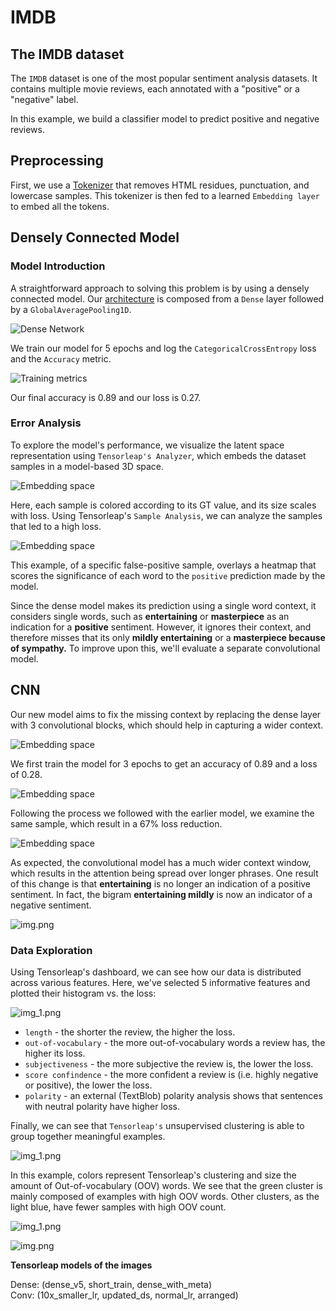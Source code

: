 # IMDB

## The IMDB dataset

The `IMDB` dataset is one of the most popular sentiment analysis datasets.
It contains multiple movie reviews, each annotated with a "positive" or a "negative" label.

In this example, we build a classifier model to predict positive and negative reviews.

## Preprocessing

First, we use a [Tokenizer](https://github.com/tensorleap/tensorleap/blob/master/examples/imdb/imdb/imdb/utils.py) 
that removes HTML residues, punctuation, and lowercase  samples.
This tokenizer is then fed to a learned `Embedding layer` to embed all the tokens.

## Densely Connected Model

### Model Introduction

A straightforward approach to solving this problem is by using a densely connected model. Our
[architecture](https://github.com/tensorleap/tensorleap/blob/master/examples/imdb/imdb/imdb/model_infer.py)
is composed from a `Dense` layer followed by a `GlobalAveragePooling1D`.

![Dense Network](images/img_2.png)

We train our model for 5 epochs and log the `CategoricalCrossEntropy` loss and the `Accuracy` metric.

![Training metrics](images/img_3.png)

Our final accuracy is 0.89 and our loss is 0.27.

### Error Analysis 

To explore the model's performance, we visualize the latent space representation using  `Tensorleap's Analyzer`, 
which embeds the dataset samples in a model-based 3D space.    

![Embedding space](images/img_7.png)

Here, each sample is colored according to its GT value, and its size scales with loss.
Using Tensorleap's `Sample Analysis`, we can analyze the samples that led to a high loss.

![Embedding space](images/img_17.png)

This example, of a specific false-positive sample, overlays a heatmap that scores the significance of each word to the
`positive` prediction made by the model. 

Since the dense model makes its prediction using a single word context, it considers single words, such as
**entertaining** or **masterpiece** as an indication for a **positive** sentiment. However, it ignores their context,
and therefore misses that its only **mildly entertaining** or a **masterpiece because of sympathy.**
To improve upon this, we'll evaluate a separate convolutional model.

## CNN

Our new model aims to fix the missing context by replacing the dense layer with 3 convolutional blocks,
which should help in capturing a wider context.

![Embedding space](images/img_11.png)

We first train the model for 3 epochs to get an accuracy of 0.89 and a loss of 0.28.

![Embedding space](images/img_12.png)

Following the process we followed with the earlier model, we examine the same sample, which result in a 67% loss reduction.

![Embedding space](images/img_16.png)

As expected, the convolutional model has a much wider context window, which results in the attention being
spread over longer phrases. One result of this change is that **entertaining** is no longer an indication of a positive sentiment.
In fact, the bigram **entertaining mildly** is now an indicator of a negative sentiment.

![img.png](images/img_18.png)


### Data Exploration

Using Tensorleap's dashboard, we can see how our data is distributed across various features.
Here, we've selected 5 informative features and plotted their histogram vs. the loss:

![img_1.png](images/img_1.png)

- `length` - the shorter the review, the higher the loss.  
- `out-of-vocabulary` - the more out-of-vocabulary words a review has, the higher its loss.  
- `subjectiveness` - the more subjective the review is, the lower the loss.  
- `score confindence` - the more confident a review is (i.e. highly negative or positive), the lower the loss.  
- `polarity` - an external (TextBlob) polarity analysis shows that sentences with neutral polarity have higher loss.  


Finally, we can see that `Tensorleap's` unsupervised clustering is able to group together meaningful examples.

![img_1.png](images/img_21.png)    

In this example, colors represent Tensorleap's clustering and size the amount of Out-of-vocabulary (OOV) words. We see that the green cluster is mainly composed of examples with high OOV words. Other clusters, as the light blue, have fewer samples with high OOV count.

![img_1.png](images/img_22.png)

![img.png](images/img_23.png)

**Tensorleap models of the images**

Dense: (dense_v5, short_train, dense_with_meta)  
Conv: (10x_smaller_lr, updated_ds, normal_lr, arranged)